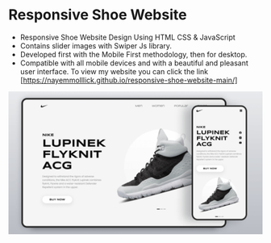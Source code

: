 # Responsive Shoe Website


- Responsive Shoe Website Design Using HTML CSS & JavaScript
- Contains slider images with Swiper Js library.
- Developed first with the Mobile First methodology, then for desktop.
- Compatible with all mobile devices and with a beautiful and pleasant user interface.
 To view my website you can click the link [https://nayemmolllick.github.io/responsive-shoe-website-main/]

![preview img](/preview.png)
